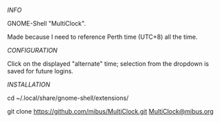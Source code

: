 *INFO*

GNOME-Shell "MultiClock".

Made because I need to reference Perth time (UTC+8) all the time.

*CONFIGURATION*

Click on the displayed "alternate" time; selection from the dropdown is saved for future logins.

*INSTALLATION*

cd ~/.local/share/gnome-shell/extensions/

git clone https://github.com/mibus/MultiClock.git MultiClock@mibus.org
